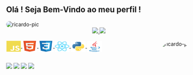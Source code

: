## Olá ! Seja Bem-Vindo ao meu perfil !
  <img align="center" alt="ricardo-pic" height="400" width="100%" style="border-radius:100px;" src="https://i.pinimg.com/originals/87/fa/4c/87fa4c272e4711bb7373d96203202e20.gif">
<div align="center">
  <a href="https://github.com/RicardoSantanaEvangelista">
  <img height="180em" src="https://github-readme-stats.vercel.app/api?username=RicardoSantanaEvangelista&show_icons=true&theme=dark&include_all_commits=true&count_private=true"/>
  <img height="180em" src="https://github-readme-stats.vercel.app/api/top-langs/?username=RicardoSantanaEvangelista&layout=compact&langs_count=7&theme=dark"/>
</div>
  <div style="display: inline_block"><br>
  <img align="center" alt="ricardo-Js" height="30" width="40" src="https://raw.githubusercontent.com/devicons/devicon/master/icons/javascript/javascript-plain.svg">
  <img align="center" alt="ricardo-HTML" height="30" width="40" src="https://raw.githubusercontent.com/devicons/devicon/master/icons/html5/html5-original.svg">
  <img align="center" alt="ricardo-CSS" height="30" width="40" src="https://raw.githubusercontent.com/devicons/devicon/master/icons/css3/css3-original.svg">
  <img align="center" alt="ricardo-React" height="30" width="40" src="https://raw.githubusercontent.com/devicons/devicon/master/icons/react/react-original.svg">
  <img align="center" alt="ricardo-Python" height="30" width="40" src="https://raw.githubusercontent.com/devicons/devicon/master/icons/python/python-original.svg">
  <img align="center" alt="ricardo-java" height="30" width="40" src="https://raw.githubusercontent.com/devicons/devicon/master/icons/java/java-original.svg">
  <img align="right" alt="ricardo-pic" height="200" style="border-radius:70px;" src="https://thumbs.dreamstime.com/b/programador-do-homem-novo-que-trabalha-no-computador-com-código-na-tela-conceito-de-programação-vetor-estudante-102846347.jpg">
</div>
  
  ##
  
  <div>
  <a href="https://www.instagram.com/ricardo.santana_j.r/" target="_blank"><img src="https://img.shields.io/badge/-Instagram-%23E4405F?style=for-the-badge&logo=instagram&logoColor=white" target="_blank"></a>
 <a href="https://twitter.com/Ricardo60653490" target="_blank"><img src="https://img.shields.io/badge/Twitter-7289DA?style=for-the-badge&logo=twitter&logoColor=white" target="_blank"></a> 
  <a href = "mailto:ricardosantanaevangelista@gmail.com"><img src="https://img.shields.io/badge/-Gmail-%23333?style=for-the-badge&logo=gmail&logoColor=white" target="_blank"></a>
  <a href="https://www.linkedin.com/in/joão-ricardodev/
" target="_blank"><img src="https://img.shields.io/badge/-LinkedIn-%230077B5?style=for-the-badge&logo=linkedin&logoColor=white" target="_blank"></a> 
  </div>
  
  
